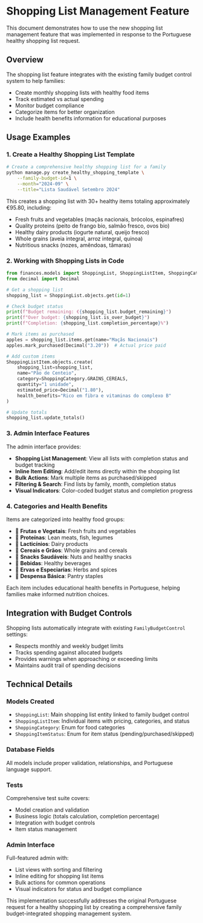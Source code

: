 # Shopping List Management Feature

This document demonstrates how to use the new shopping list management feature that was implemented in response to the Portuguese healthy shopping list request.

## Overview

The shopping list feature integrates with the existing family budget control system to help families:
- Create monthly shopping lists with healthy food items
- Track estimated vs actual spending
- Monitor budget compliance
- Categorize items for better organization
- Include health benefits information for educational purposes

## Usage Examples

### 1. Create a Healthy Shopping List Template

```bash
# Create a comprehensive healthy shopping list for a family
python manage.py create_healthy_shopping_template \
    --family-budget-id=1 \
    --month="2024-09" \
    --title="Lista Saudável Setembro 2024"
```

This creates a shopping list with 30+ healthy items totaling approximately €95.80, including:
- Fresh fruits and vegetables (maçãs nacionais, brócolos, espinafres)
- Quality proteins (peito de frango bio, salmão fresco, ovos bio)
- Healthy dairy products (iogurte natural, queijo fresco)
- Whole grains (aveia integral, arroz integral, quinoa)
- Nutritious snacks (nozes, amêndoas, tâmaras)

### 2. Working with Shopping Lists in Code

```python
from finances.models import ShoppingList, ShoppingListItem, ShoppingCategory
from decimal import Decimal

# Get a shopping list
shopping_list = ShoppingList.objects.get(id=1)

# Check budget status
print(f"Budget remaining: €{shopping_list.budget_remaining}")
print(f"Over budget: {shopping_list.is_over_budget}")
print(f"Completion: {shopping_list.completion_percentage}%")

# Mark items as purchased
apples = shopping_list.items.get(name="Maçãs Nacionais")
apples.mark_purchased(Decimal("3.20"))  # Actual price paid

# Add custom items
ShoppingListItem.objects.create(
    shopping_list=shopping_list,
    name="Pão de Centeio",
    category=ShoppingCategory.GRAINS_CEREALS,
    quantity="1 unidade",
    estimated_price=Decimal("1.80"),
    health_benefits="Rico em fibra e vitaminas do complexo B"
)

# Update totals
shopping_list.update_totals()
```

### 3. Admin Interface Features

The admin interface provides:
- **Shopping List Management**: View all lists with completion status and budget tracking
- **Inline Item Editing**: Add/edit items directly within the shopping list
- **Bulk Actions**: Mark multiple items as purchased/skipped
- **Filtering & Search**: Find lists by family, month, completion status
- **Visual Indicators**: Color-coded budget status and completion progress

### 4. Categories and Health Benefits

Items are categorized into healthy food groups:
- 🥬 **Frutas e Vegetais**: Fresh fruits and vegetables
- 🥩 **Proteínas**: Lean meats, fish, legumes
- 🥛 **Lacticínios**: Dairy products
- 🌾 **Cereais e Grãos**: Whole grains and cereals
- 🥜 **Snacks Saudáveis**: Nuts and healthy snacks
- 🥤 **Bebidas**: Healthy beverages
- 🌿 **Ervas e Especiarias**: Herbs and spices
- 🍯 **Despensa Básica**: Pantry staples

Each item includes educational health benefits in Portuguese, helping families make informed nutrition choices.

## Integration with Budget Controls

Shopping lists automatically integrate with existing `FamilyBudgetControl` settings:
- Respects monthly and weekly budget limits
- Tracks spending against allocated budgets
- Provides warnings when approaching or exceeding limits
- Maintains audit trail of spending decisions

## Technical Details

### Models Created
- `ShoppingList`: Main shopping list entity linked to family budget control
- `ShoppingListItem`: Individual items with pricing, categories, and status
- `ShoppingCategory`: Enum for food categories
- `ShoppingItemStatus`: Enum for item status (pending/purchased/skipped)

### Database Fields
All models include proper validation, relationships, and Portuguese language support.

### Tests
Comprehensive test suite covers:
- Model creation and validation
- Business logic (totals calculation, completion percentage)
- Integration with budget controls
- Item status management

### Admin Interface  
Full-featured admin with:
- List views with sorting and filtering
- Inline editing for shopping list items
- Bulk actions for common operations
- Visual indicators for status and budget compliance

This implementation successfully addresses the original Portuguese request for a healthy shopping list by creating a comprehensive family budget-integrated shopping management system.